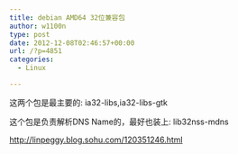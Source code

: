```yaml
---
title: debian AMD64 32位兼容包
author: w1100n
type: post
date: 2012-12-08T02:46:57+00:00
url: /?p=4851
categories:
  - Linux

---
```

这两个包是最主要的: ia32-libs,ia32-libs-gtk

这个包是负责解析DNS Name的，最好也装上: lib32nss-mdns

<http://linpeggy.blog.sohu.com/120351246.html>